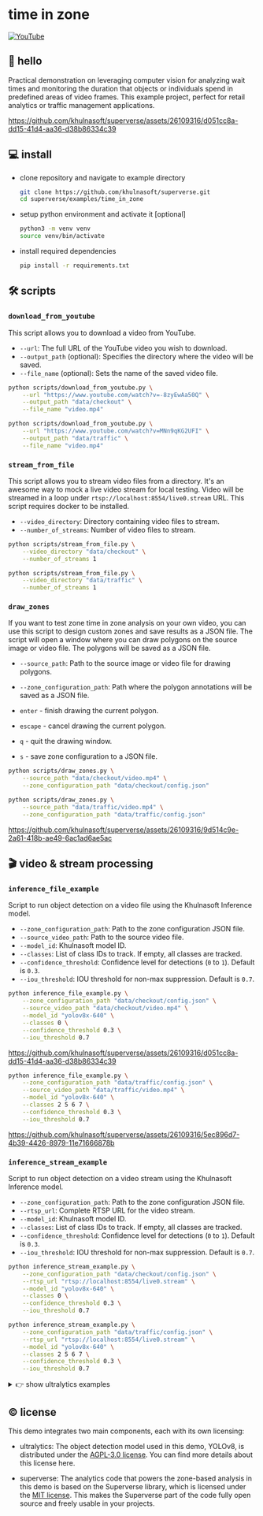 # time in zone

[![YouTube](https://badges.aleen42.com/src/youtube.svg)](https://www.youtube.com/watch?v=hAWpsIuem10)

## 👋 hello

Practical demonstration on leveraging computer vision for analyzing wait times and
monitoring the duration that objects or individuals spend in predefined areas of video
frames. This example project, perfect for retail analytics or traffic management
applications.

https://github.com/khulnasoft/superverse/assets/26109316/d051cc8a-dd15-41d4-aa36-d38b86334c39

## 💻 install

- clone repository and navigate to example directory

  ```bash
  git clone https://github.com/khulnasoft/superverse.git
  cd superverse/examples/time_in_zone
  ```

- setup python environment and activate it \[optional\]

  ```bash
  python3 -m venv venv
  source venv/bin/activate
  ```

- install required dependencies

  ```bash
  pip install -r requirements.txt
  ```

## 🛠 scripts

### `download_from_youtube`

This script allows you to download a video from YouTube.

- `--url`: The full URL of the YouTube video you wish to download.
- `--output_path` (optional): Specifies the directory where the video will be saved.
- `--file_name` (optional): Sets the name of the saved video file.

```bash
python scripts/download_from_youtube.py \
    --url "https://www.youtube.com/watch?v=-8zyEwAa50Q" \
    --output_path "data/checkout" \
    --file_name "video.mp4"
```

```bash
python scripts/download_from_youtube.py \
    --url "https://www.youtube.com/watch?v=MNn9qKG2UFI" \
    --output_path "data/traffic" \
    --file_name "video.mp4"
```

### `stream_from_file`

This script allows you to stream video files from a directory. It's an awesome way to
mock a live video stream for local testing. Video will be streamed in a loop under
`rtsp://localhost:8554/live0.stream` URL. This script requires docker to be installed.

- `--video_directory`: Directory containing video files to stream.
- `--number_of_streams`: Number of video files to stream.

```bash
python scripts/stream_from_file.py \
    --video_directory "data/checkout" \
    --number_of_streams 1
```

```bash
python scripts/stream_from_file.py \
    --video_directory "data/traffic" \
    --number_of_streams 1
```

### `draw_zones`

If you want to test zone time in zone analysis on your own video, you can use this
script to design custom zones and save results as a JSON file. The script will open a
window where you can draw polygons on the source image or video file. The polygons will
be saved as a JSON file.

- `--source_path`: Path to the source image or video file for drawing polygons.

- `--zone_configuration_path`: Path where the polygon annotations will be saved as a JSON file.

- `enter` - finish drawing the current polygon.

- `escape` - cancel drawing the current polygon.

- `q` - quit the drawing window.

- `s` - save zone configuration to a JSON file.

```bash
python scripts/draw_zones.py \
    --source_path "data/checkout/video.mp4" \
    --zone_configuration_path "data/checkout/config.json"
```

```bash
python scripts/draw_zones.py \
    --source_path "data/traffic/video.mp4" \
    --zone_configuration_path "data/traffic/config.json"
```

https://github.com/khulnasoft/superverse/assets/26109316/9d514c9e-2a61-418b-ae49-6ac1ad6ae5ac

## 🎬 video & stream processing

### `inference_file_example`

Script to run object detection on a video file using the Khulnasoft Inference model.

- `--zone_configuration_path`: Path to the zone configuration JSON file.
- `--source_video_path`: Path to the source video file.
- `--model_id`: Khulnasoft model ID.
- `--classes`: List of class IDs to track. If empty, all classes are tracked.
- `--confidence_threshold`: Confidence level for detections (`0` to `1`). Default is `0.3`.
- `--iou_threshold`: IOU threshold for non-max suppression. Default is `0.7`.

```bash
python inference_file_example.py \
    --zone_configuration_path "data/checkout/config.json" \
    --source_video_path "data/checkout/video.mp4" \
    --model_id "yolov8x-640" \
    --classes 0 \
    --confidence_threshold 0.3 \
    --iou_threshold 0.7
```

https://github.com/khulnasoft/superverse/assets/26109316/d051cc8a-dd15-41d4-aa36-d38b86334c39

```bash
python inference_file_example.py \
    --zone_configuration_path "data/traffic/config.json" \
    --source_video_path "data/traffic/video.mp4" \
    --model_id "yolov8x-640" \
    --classes 2 5 6 7 \
    --confidence_threshold 0.3 \
    --iou_threshold 0.7
```

https://github.com/khulnasoft/superverse/assets/26109316/5ec896d7-4b39-4426-8979-11e71666878b

### `inference_stream_example`

Script to run object detection on a video stream using the Khulnasoft Inference model.

- `--zone_configuration_path`: Path to the zone configuration JSON file.
- `--rtsp_url`: Complete RTSP URL for the video stream.
- `--model_id`: Khulnasoft model ID.
- `--classes`: List of class IDs to track. If empty, all classes are tracked.
- `--confidence_threshold`: Confidence level for detections (`0` to `1`). Default is `0.3`.
- `--iou_threshold`: IOU threshold for non-max suppression. Default is `0.7`.

```bash
python inference_stream_example.py \
    --zone_configuration_path "data/checkout/config.json" \
    --rtsp_url "rtsp://localhost:8554/live0.stream" \
    --model_id "yolov8x-640" \
    --classes 0 \
    --confidence_threshold 0.3 \
    --iou_threshold 0.7
```

```bash
python inference_stream_example.py \
    --zone_configuration_path "data/traffic/config.json" \
    --rtsp_url "rtsp://localhost:8554/live0.stream" \
    --model_id "yolov8x-640" \
    --classes 2 5 6 7 \
    --confidence_threshold 0.3 \
    --iou_threshold 0.7
```

<details>
<summary>👉 show ultralytics examples</summary>

### `ultralytics_file_example`

Script to run object detection on a video file using the Ultralytics YOLOv8 model.

- `--zone_configuration_path`: Path to the zone configuration JSON file.
- `--source_video_path`: Path to the source video file.
- `--weights`: Path to the model weights file. Default is `'yolov8s.pt'`.
- `--device`: Computation device (`'cpu'`, `'mps'` or `'cuda'`). Default is `'cpu'`.
- `--classes`: List of class IDs to track. If empty, all classes are tracked.
- `--confidence_threshold`: Confidence level for detections (`0` to `1`). Default is `0.3`.
- `--iou_threshold`: IOU threshold for non-max suppression. Default is `0.7`.

```bash
python ultralytics_file_example.py \
    --zone_configuration_path "data/checkout/config.json" \
    --source_video_path "data/checkout/video.mp4" \
    --weights "yolov8x.pt" \
    --device "cpu" \
    --classes 0 \
    --confidence_threshold 0.3 \
    --iou_threshold 0.7
```

```bash
python ultralytics_file_example.py \
    --zone_configuration_path "data/traffic/config.json" \
    --source_video_path "data/traffic/video.mp4" \
    --weights "yolov8x.pt" \
    --device "cpu" \
    --classes 2 5 6 7 \
    --confidence_threshold 0.3 \
    --iou_threshold 0.7
```

### `ultralytics_stream_example`

Script to run object detection on a video stream using the Ultralytics YOLOv8 model.

- `--zone_configuration_path`: Path to the zone configuration JSON file.
- `--rtsp_url`: Complete RTSP URL for the video stream.
- `--weights`: Path to the model weights file. Default is `'yolov8s.pt'`.
- `--device`: Computation device (`'cpu'`, `'mps'` or `'cuda'`). Default is `'cpu'`.
- `--classes`: List of class IDs to track. If empty, all classes are tracked.
- `--confidence_threshold`: Confidence level for detections (`0` to `1`). Default is `0.3`.
- `--iou_threshold`: IOU threshold for non-max suppression. Default is `0.7`.

```bash
python ultralytics_stream_example.py \
    --zone_configuration_path "data/checkout/config.json" \
    --rtsp_url "rtsp://localhost:8554/live0.stream" \
    --weights "yolov8x.pt" \
    --device "cpu" \
    --classes 0 \
    --confidence_threshold 0.3 \
    --iou_threshold 0.7
```

```bash
python ultralytics_stream_example.py \
    --zone_configuration_path "data/traffic/config.json" \
    --rtsp_url "rtsp://localhost:8554/live0.stream" \
    --weights "yolov8x.pt" \
    --device "cpu" \
    --classes 2 5 6 7 \
    --confidence_threshold 0.3 \
    --iou_threshold 0.7
```

</details>

## © license

This demo integrates two main components, each with its own licensing:

- ultralytics: The object detection model used in this demo, YOLOv8, is distributed
  under the [AGPL-3.0 license](https://github.com/ultralytics/ultralytics/blob/main/LICENSE).
  You can find more details about this license here.

- superverse: The analytics code that powers the zone-based analysis in this demo is
  based on the Superverse library, which is licensed under the
  [MIT license](https://github.com/khulnasoft/superverse/blob/develop/LICENSE.md). This
  makes the Superverse part of the code fully open source and freely usable in your
  projects.
